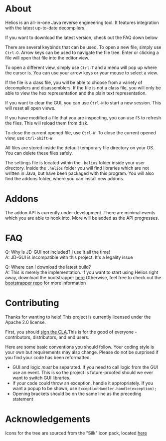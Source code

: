 # About

Helios is an all-in-one Java reverse engineering tool. It features integration with the latest up-to-date decompilers.

If you want to download the latest version, check out the FAQ down below

There are several keybinds that can be used. To open a new file, simply use `Ctrl-O`. Arrow keys can be used to
navigate the file tree. Enter or clicking a file will open that file into the editor view.

To open a different view, simply use `Ctrl-T` and a menu will pop up where the cursor is. You can use your arrow keys
or your mouse to select a view.

If the file is a class file, you will be able to choose from a variety of decompilers and disassemblers. If the file
is not a class file, you will only be able to view the hex representation and the plain text representation.

If you want to clear the GUI, you can use `Ctrl-N` to start a new session. This will reset all open views.

If you have modified a file that you are inspecting, you can use `F5` to refresh the files. This will reload them
from disk.

To close the current opened file, use `Ctrl-W`. To close the current opened view, use `Ctrl-Shift-W`

All files are stored inside the default temporary file directory on your OS. You can delete these files safely.

The settings file is located within the `.helios` folder inside your user directory. Inside the `.helios` folder you
will find libraries which are not written in Java, but have been packaged with this program. You will also find
the addons folder, where you can install new addons.

# Addons

The addon API is currently under development. There are minimal events which you are able to hook into.
More will be added as the API progresses.

# FAQ

Q: Why is JD-GUI not included? I use it all the time!   
A: JD-GUI is incompatible with this project. It's a legality issue

Q: Where can I download the latest build?  
A: This is merely the implementation. If you want to start using Helios right away, download the bootstrapper [here](https://ci.samczsun.com/job/bootstrapper/lastSuccessfulBuild/artifact/target/bootstrapper-0.0.1-without-swt.jar)
Otherwise, feel free to check out the [bootstrapper repo](https://github.com/helios-decompiler/bootstrapper) for more information

# Contributing

Thanks for wanting to help! This project is currently licensed under the Apache 2.0 license.

First, you should [sign the CLA](https://www.clahub.com/agreements/helios-decompiler/Helios).This is for the good of
everyone - contributors, distributors, and end users.

Here are some basic conventions you should follow. Your coding style is your own but requirements may also change.
Please do not be surprised if you find your code has been reformatted.

* GUI and logic _must_ be separated. If you need to call logic from the GUI use an event. This is so the project is 
future-proofed should we ever want to switch GUI libraries.  
* If your code could throw an exception, handle it appropriately. If you want a popup to be shown, use
`ExceptionHandler.handle(exception);`  
* Opening brackets should be on the same line as the preceding statement

# Acknowledgements

Icons for the tree are sourced from the "Silk" icon pack, located [here](http://famfamfam.com/lab/icons/silk/)  